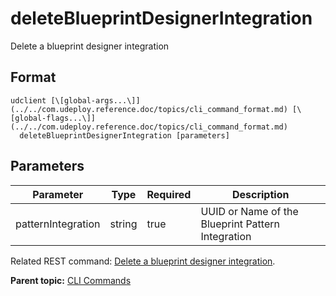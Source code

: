 # deleteBlueprintDesignerIntegration

Delete a blueprint designer integration

## Format

```
udclient [\[global-args...\]](../../com.udeploy.reference.doc/topics/cli_command_format.md) [\[global-flags...\]](../../com.udeploy.reference.doc/topics/cli_command_format.md)
  deleteBlueprintDesignerIntegration [parameters]
```

## Parameters

|Parameter|Type|Required|Description|
|---------|----|--------|-----------|
|patternIntegration|string|true|UUID or Name of the Blueprint Pattern Integration|

Related REST command: [Delete a blueprint designer integration](rest_cli_patternintegrationprovidercli_deleteblueprint_delete.md).

**Parent topic:** [CLI Commands](../../com.udeploy.reference.doc/topics/cli_commands.md)

